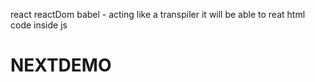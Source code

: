 react 
reactDom
babel - acting like a transpiler it will be able to reat html code inside js


# NEXTDEMO